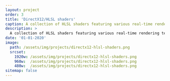 ```yaml
---
layout: project
order: 3
title: 'DirectX12/HLSL shaders'
caption: A collection of HLSL shaders featuring various real-time rendering techniques. (Scene by Frank Luna.)
description: >
  A collection of HLSL shaders featuring various real-time rendering techniques.
date: '01-01-2020'
image: 
  path: /assets/img/projects/directx12-hlsl-shaders.png
  srcset: 
    1920w: /assets/img/projects/directx12-hlsl-shaders.png
    960w:  /assets/img/projects/directx12-hlsl-shaders.png
    480w:  /assets/img/projects/directx12-hlsl-shaders.png
sitemap: false
---
```

